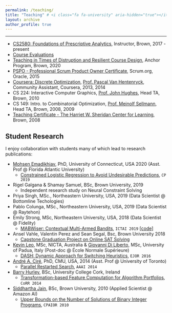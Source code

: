```yaml
---
permalink: /teaching/
title: "Teaching" # <i class="fa fa-university" aria-hidden="true"></i> 
layout: archive
author_profile: true
---
```


---

- [CS2580: Foundations of Prescriptive Analytics](https://cs.brown.edu/courses/csci2951-o/), Instructor, Brown, 2017 - present
- [Course Evaluations](https://sites.google.com/site/serdrk/Student_Evaluations.pdf?attredirects=0)
- [Teaching in Times of Distruption and Resilient Course Design](https://www.brown.edu/sheridan/programs-services/institutes-retreats/anchor), Anchor Program, Brown, 2020
- [PSPO - Professional Scrum Product Owner Certificate](https://www.scrum.org/professional-scrum-product-owner-i-certification), Scrum.org, Oracle, 2015
- [Coursera: Discrete Optimization](https://www.coursera.org/learn/discrete-optimization), [Prof. Pascal Van Hentenryck](https://sites.gatech.edu/pascal-van-hentenryck/), Community Assistant, Coursera, 2013, 2014
- CS 224: Interactive Computer Graphics, [Prof. John Hughes](http://cs.brown.edu/people/jhughes/), Head TA, Brown, 2010
- CS 149: Intro. to Combinatorial Optimization, [Prof. Meinolf Sellmann](https://en.wikipedia.org/wiki/Meinolf_Sellmann), Head TA, Brown, 2008, 2009
- [Teaching Certificate - The Harriet W. Sheridan Center for Learning](https://www.brown.edu/about/administration/sheridan-center/), Brown, 2008

## Student Research

I enjoy collaboration with students many of which lead to research publications:

* [Mohsen Emadikhiav](https://business.fau.edu/faculty-research/new-faculty-fall-2020/mohsen-emadikhiav/index.php), PhD, University of Connecticut, USA 2020 (Asst. Prof @ Florida Atlantic University)
  * [Constrained Logistic Regression to Avoid Undesirable Predictions](https://cp2019.a4cp.org/accepted_abstracts.html), `CP 2019`
* Rigel Galgana & Shamay Samuel, BSc, Brown University, 2019
  * Independent research study on Neural Constraint Solving
* Priya Singh, MSc., Northeastern University, USA, 2019 (Data Scientist @ Bottomline Techologies)
* Pablo Colunga, MSc., Northeastern University, USA, 2019 (Data Scientist @ Raytehon)
* Emily Strong, MSc, Northeastern University, USA, 2018 (Data Scientist @ Fidelity)
  * [MABWiser: Contextual Multi-Armed Bandits](https://ieeexplore.ieee.org/document/8995418), `ICTAI 2019` [[code]](https://github.com/fmr-llc/mabwiser)
* Ansel Vahle, Valentin Perez and Sean Segal, Bsc, Brown University 2018 
  * [Capstone Graduation Project on Online SAT Solving](https://github.com/skadio/cs2951o-capstone)
* [Kevin Leo](https://scholar.google.com/citations?user=LA15o4gAAAAJ&hl=en), MSc, NICTA, Australia & [Giovanni Di Liberto](https://diliberg.net/), MSc, University of Padua, Italy (Post-doc @ École Normale Supérieure)
  * [DASH: Dynamic Approach for Switching Heuristics](http://link.springer.com/article/10.1007%2Fs10601-015-9211-0), `EJOR 2016` 
* [André A. Ciré](https://www.rotman.utoronto.ca/FacultyAndResearch/Faculty/FacultyBios/Cire.aspx), PhD, CMU, USA, 2014 (Asst. Prof @ University of Toronto)
  * [Parallel Restarted Search](https://www.aaai.org/ocs/index.php/AAAI/AAAI14/paper/viewFile/8597/8509), `AAAI 2014`
* [Barry Hurley](https://scholar.google.com/citations?user=pb2aWU4AAAAJ&hl=en), BSc, University College Cork, Ireland
  * [Transformation-based Feature Computation for Algorithm Portfolios](http://arxiv.org/abs/1401.2474), `CoRR 2014` 
* [Siddhartha Jain](https://scholar.google.com/citations?user=mBJIa8cAAAAJ&hl=en), BSc, Brown University, 2010 (Applied Scientist @ Amazon AI)
  * [Upper Bounds on the Number of Solutions of Binary Integer Programs](http://www.springerlink.com/content/l23l736k681t8800/), `CPAIOR 2010` 